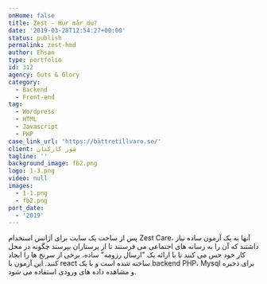 ```yaml
---
onHome: false
title: Zest - Hur mår du?
date: '2019-03-28T12:54:27+00:00'
status: publish
permalink: zest-hmd
author: Ehsan
type: portfolio
id: 312
agency: Guts & Glory
category:
  - Backend
  - Front-end
tag:
  - Wordpress
  - HTML
  - Javascript
  - PHP
case_link_url: 'https://bättretillvaro.se/'
client: شور کارکنان
tagline: ''
background_image: fb2.png
logo: 1-3.png
video: null
images:
  - 1-1.png
  - fb2.png
port_date:
  - '2019'
---
```

پس از ساخت یک سایت برای آژانس استخدام Zest Care، آنها به یک آزمون ساده نیاز داشتند که آن را به رسانه های اجتماعی می فرستند تا از پرستاران بپرسند چگونه در محل کار خود حس می کنند تا با ارائه یک "ارسال رزومه" ساده، برخی از سرنخ ها را ایجاد کنند. این آزمون با react ساخته شده است و با یک backend PHP، Mysql برای ذخیره و مشاهده داده های ورودی استفاده می شود.
